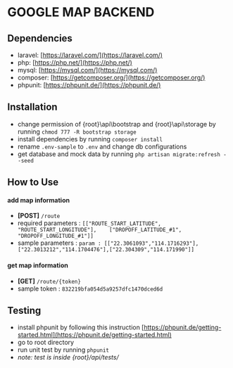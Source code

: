 # GOOGLE MAP BACKEND


## Dependencies
* laravel: [https://laravel.com/](https://laravel.com/)
* php: [https://php.net/](https://php.net/)
* mysql: [https://mysql.com/](https://mysql.com/)
* composer: [https://getcomposer.org/](https://getcomposer.org/)
* phpunit: [https://phpunit.de/](https://phpunit.de/)


## Installation
* change permission of {root}\api\bootstrap and {root}\api\storage by running `chmod 777 -R bootstrap storage`
* install dependencies by running `composer install`
* rename `.env-sample` to `.env` and change db configurations
* get database and mock data by running `php artisan migrate:refresh --seed`


## How to Use
#### add map information
- **[POST]** `/route`
- required parameters : `[["ROUTE_START_LATITUDE", "ROUTE_START_LONGITUDE"],	["DROPOFF_LATITUDE_#1", "DROPOFF_LONGITUDE_#1"]]`
- sample parameters : `param : [["22.3061093","114.1716293"],["22.3013212","114.1704476"],["22.304309","114.171990"]]`


#### get map information
- **[GET]** `/route/{token}`
- sample token : `832219bfa054d5a9257dfc1470dced6d`

## Testing
* install phpunit by following this instruction [https://phpunit.de/getting-started.html](https://phpunit.de/getting-started.html)
* go to root directory
* run unit test by running `phpunit`
* *note: test is inside {root}/api/tests/*
